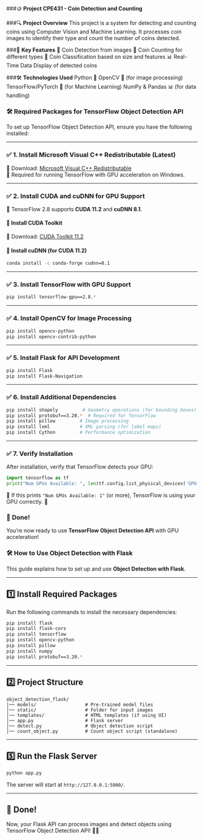 ###🪙 **Project CPE431 - Coin Detection and Counting**

###🔍 **Project Overview**
This project is a system for detecting and counting coins using Computer Vision and Machine Learning. It processes coin images to identify their type and count the number of coins detected.

###🚀 **Key Features**
📸 Coin Detection from images
🔢 Coin Counting for different types
🎯 Coin Classification based on size and features
📊 Real-Time Data Display of detected coins

###🛠️ **Technologies Used**
Python 🐍
OpenCV 🎥 (for image processing)
TensorFlow/PyTorch 🧠 (for Machine Learning)
NumPy & Pandas 📊 (for data handling)

### 🛠️ Required Packages for **TensorFlow Object Detection API**  

To set up TensorFlow Object Detection API, ensure you have the following installed:  

---

### ✅ **1. Install Microsoft Visual C++ Redistributable (Latest)**  
🔗 Download: [Microsoft Visual C++ Redistributable](https://aka.ms/vs/17/release/vc_redist.x64.exe)  
📌 Required for running TensorFlow with GPU acceleration on Windows.  

---

### ✅ **2. Install CUDA and cuDNN for GPU Support**  
📌 TensorFlow 2.8 supports **CUDA 11.2** and **cuDNN 8.1**.  

#### **🔹 Install CUDA Toolkit**  
🔗 Download: [CUDA Toolkit 11.2](https://developer.nvidia.com/cuda-11.2.0-download-archive)  

#### **🔹 Install cuDNN (for CUDA 11.2)**  
```sh
conda install -c conda-forge cudnn=8.1
```

---

### ✅ **3. Install TensorFlow with GPU Support**  
```sh
pip install tensorflow-gpu==2.8.*
```

---

### ✅ **4. Install OpenCV for Image Processing**  
```sh
pip install opencv-python
pip install opencv-contrib-python
```

---

### ✅ **5. Install Flask for API Development**  
```sh
pip install Flask
pip install Flask-Navigation
```

---

### ✅ **6. Install Additional Dependencies**  
```sh
pip install shapely         # Geometry operations (for bounding boxes)
pip install protobuf==3.20.*  # Required for TensorFlow
pip install pillow         # Image processing
pip install lxml           # XML parsing (for label maps)
pip install Cython         # Performance optimization
```

---

### ✅ **7. Verify Installation**  
After installation, verify that TensorFlow detects your GPU:  
```python
import tensorflow as tf
print("Num GPUs Available: ", len(tf.config.list_physical_devices('GPU')))
```

🔹 If this prints `"Num GPUs Available: 1"` (or more), TensorFlow is using your GPU correctly. 🚀  


### 🎯 **Done!**  
You’re now ready to use **TensorFlow Object Detection API** with GPU acceleration! 


### 🛠️ **How to Use Object Detection with Flask**  

This guide explains how to set up and use **Object Detection with Flask**.  

---

## **1️⃣ Install Required Packages**  
Run the following commands to install the necessary dependencies:  
```sh
pip install flask
pip install flask-cors
pip install tensorflow
pip install opencv-python
pip install pillow
pip install numpy
pip install protobuf==3.20.*
```

---

## **2️⃣ Project Structure**  

```
object_detection_flask/
│── models/                  # Pre-trained model files  
│── static/                  # Folder for input images  
│── templates/               # HTML templates (if using UI)  
│── app.py                   # Flask server  
│── detect.py                # Object detection script  
│── count_object.py          # Count object script (standalone)
```

---

## **5️⃣ Run the Flask Server**  
```sh
python app.py
```
The server will start at `http://127.0.0.1:5000/`.

---


## 🎯 **Done!**  
Now, your Flask API can process images and detect objects using TensorFlow Object Detection API! 🚀🔥
